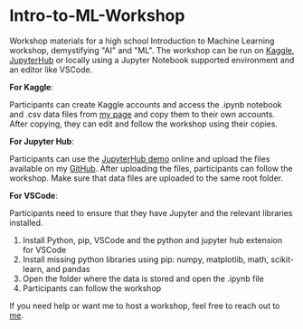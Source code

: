 # Intro-to-ML-Workshop

Workshop materials for a high school Introduction to Machine Learning workshop, demystifying "AI" and "ML".
The workshop can be run on [Kaggle](www.kaggle.com), [JupyterHub](https://jupyter.org/) or locally using a Jupyter Notebook supported environment and an editor like VSCode.

**For Kaggle**: 

Participants can create Kaggle accounts and access the .ipynb notebook and .csv data files from [my page](https://www.kaggle.com/prajnasoni/intro-to-ml) and copy them to their own accounts. After copying, they can edit and follow the workshop using their copies. 

**For Jupyter Hub**: 

Participants can use the [JupyterHub demo](https://jupyter.org/try) online and upload the files available on my [GitHub](https://github.com/soniprajna/Intro-to-ML-Workshop/). After uploading the files, participants can follow the workshop. Make sure that data files are uploaded to the same root folder.

**For VSCode**: 

Participants need to ensure that they have Jupyter and the relevant libraries installed. 
1. Install Python, pip, VSCode and the python and jupyter hub extension for VSCode
2. Install missing python libraries using pip: numpy, matplotlib, math, scikit-learn, and pandas
3. Open the folder where the data is stored and open the .ipynb file 
4. Participants can follow the workshop

If you need help or want me to host a workshop, feel free to reach out to [me](pvs262@nyu.edu).

